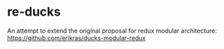 # re-ducks
An attempt to extend the original proposal for redux modular architecture: https://github.com/erikras/ducks-modular-redux
